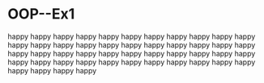 # OOP--Ex1
happy happy happy happy happy happy happy happy happy happy happy happy happy happy happy happy happy happy happy happy happy happy happy happy happy happy happy happy happy happy happy happy happy happy happy happy happy happy happy happy happy happy happy happy happy happy happy happy 